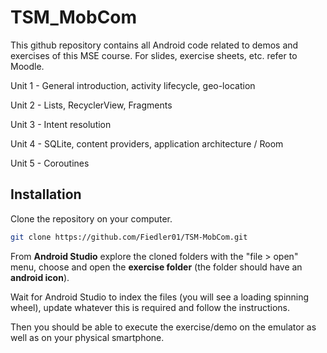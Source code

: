 # TSM_MobCom

This github repository contains all Android code related to demos and exercises of this MSE course. For slides, exercise sheets, etc. refer to Moodle.

Unit 1 - General introduction, activity lifecycle, geo-location

Unit 2 - Lists, RecyclerView, Fragments

Unit 3 - Intent resolution 

Unit 4 - SQLite, content providers, application architecture / Room

Unit 5 - Coroutines

## Installation

Clone the repository on your computer.

```bash
git clone https://github.com/Fiedler01/TSM-MobCom.git
```

From **Android Studio** explore the cloned folders with the "file > open" menu, choose and open the **exercise folder** (the folder should have an **android icon**).

Wait for Android Studio to index the files (you will see a loading spinning wheel), update whatever this is required and follow the instructions.

Then you should be able to execute the exercise/demo on the emulator as well as on your physical smartphone.
